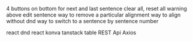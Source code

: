 4 buttons on bottom for next and last sentence
clear all, reset all
warning above edit sentence
way to remove a particular alignment
way to align without dnd
way to switch to a sentence by sentence number


react dnd
react konva
tanstack table
REST Api 
Axios